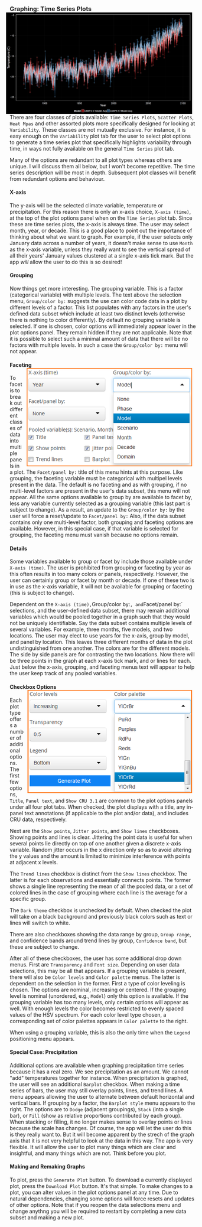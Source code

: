 ### Graphing: Time Series Plots <img style="float: right; padding-left: 10px; padding-right: 10px" src="screenshots/plotTS_example_1_black.png" width="1000"/>

There are four classes of plots available: `Time Series Plots`,
`Scatter Plots`, `Heat Mpas` and other assorted plots more specifically
designed for looking at `Variability`. These classes are not mutually
exclusive. For instance, it is easy enough on the `Variability` plot tab
for the user to select plot options to generate a time series plot that
specifically highlights variability through time, in ways not fully
available on the general `Time Series` plot tab.

Many of the options are redundant to all plot types whereas others are
unique. I will discuss them all below, but I won't become repetitive.
The time series description will be most in depth. Subsequent plot
classes will benefit from redundant options and behaviour.

#### X-axis

The y-axis will be the selected climate variable, temperature or
precipitation. For this reason there is only an x-axis choice,
`X-axis (time)`, at the top of the plot options panel when on the
`Time Series` plot tab. Since these are time series plots, the x-axis is
always time. The user may select month, year, or decade. This is a good
place to point out the importance of thinking about what we want to
graph. For example, if the user selects only January data across a
number of years, it doesn't make sense to use `Month` as the x-axis
variable, unless they really want to see the vertical spread of all
their years' January values clustered at a single x-axis tick mark. But
the app *will* allow the user to do this is so desired!

#### Grouping

Now things get more interesting. The grouping variable. This is a factor
(categorical variable) with multiple levels. The text above the
selection menu, `Group/color by:` suggests the use can color code data
in a plot by different levels of a factor. This list populates with any
factors in the user's defined data subset which include at least two
distinct levels (otherwise there is nothing to color differently). By
default no grouping variable is selected. If one is chosen, color
options will immediately appear lower in the plot options panel. They
remain hidden if they are not applicable. Note that it is possible to
select such a minimal amount of data that there will be no factors with
multiple levels. In such a case the `Group/color by:` menu will not
appear.

#### Faceting <img style="float: right; padding-left: 10px; padding-right: 10px" src="screenshots/plotTS_group_white.png"/>

To facet is to break out different classes of data into multiple panels
in a plot. The `Facet/panel by:` title of this menu hints at this
purpose. Like grouping, the faceting variable must be categorical with
multipel levels present in the data. The default is no faceting and as
with grouping, if no multi-level factors are present in the user's data
subset, this menu will not appear. All the same options available to
group by are available to facet by, less any variable currently selected
as a grouping variable (this last part is subject to change). As a
result, an update to the `Group/color by:` by the user will force a
reset/update to `Facet/panel by:` Also, if the data subset contains only
one multi-level factor, both grouping and faceting options are
available. However, in this special case, if that variable is selected
for grouping, the faceting menu must vanish because no options remain.

#### Details

Some variables available to group or facet by include those available
under `X-axis (time)`. The user is prohibited from grouping or faceting
by year as this often results in too many colors or panels,
respectively. However, the user can certainly group or facet by month or
decade. If one of these two is in use as the x-axis variable, it will
not be available for grouping or faceting (this is subject to change).

Dependent on the `X-axis (time),`Group/color by:`, and`Facet/panel by:\`
selections, and the user-defined data subset, there may remain
additional variables which would be pooled together in a graph such that
they would not be uniquely identifiable. Say the data subset contains
multiple levels of several variables. For example, three months, five
models, and two locations. The user may elect to use years for the
x-axis, group by model, and panel by location. This leaves three
different months of data in the plot undistinguished from one another.
The colors are for the different models. The side by side panels are for
contrasting the two locations. Now there will be three points in the
graph at each x-axis tick mark, and or lines for each. Just below the
x-axis, grouping, and faceting menus text will appear to help the user
keep track of any pooled variables.

#### Checkbox Options <img style="float: right; padding-left: 10px; padding-right: 10px" src="screenshots/plotTS_colors_white.png"/>

Each plot type offers a number of additional options. The first few
options, `Title`, `Panel text`, and `Show CRU 3.1` are common to the
plot options panels under all four plot tabs. When checked, the plot
displays with a title, any in-panel text annotations (if applicable to
the plot and/or data), and includes CRU data, respectively.

Next are the `Show points`, `Jitter points`, and `Show lines`
checkboxes. Showing points and lines is clear. Jittering the point data
is useful for when several points lie directly on top of one another
given a discrete x-axis variable. Random jitter occurs in the x
direction only so as to avoid altering the y values and the amount is
limited to minimize interference with points at adjacent x levels.

The `Trend lines` checkbox is distinct from the `Show lines` checkbox.
The latter is for each observations and essentially connects points. The
former shows a single line representing the mean of all the pooled data,
or a set of colored lines in the case of grouping where each line is the
average for a specific group.

The `Dark theme` checkbox is unchecked by default. When checked the plot
will take on a black background and previously black colors such as text
or lines will switch to white.

There are also checkboxes showing the data range by group,
`Group range`, and confidence bands around trend lines by group,
`Confidence band`, but these are subject to change.

After all of these checkboxes, the user has some additional drop down
menus. First are `Transparency` and `Font size`. Depending on user data
selections, this may be all that appears. If a grouping variable is
present, there will also be `Color levels` and `Color palette` menus.
The latter is dependent on the selection in the former. First a type of
color leveling is chosen. The options are nominal, increasing or
centered. If the grouping level is nominal (unordered, e.g., `Model`)
only this option is available. If the grouping variable has too many
levels, only certain options will appear as well. With enough levels the
color becomes restricted to evenly spaced values of the HSV spectrum.
For each color level type chosen, a corresponding set of color palettes
appears in `Color palette` to the right.

When using a grouping variable, this is also the only time when the
`Legend` positioning menu appears.

#### Special Case: Precipitation

Additional options are available when graphing precipitation time series
because it has a real zero. We see precipitation as an amount. We cannot
"add" temperatures together for instance. When precipitation is graphed,
the user will see an additional `Barplot` checkbox. When making a time
series of bars, the user may still overlay points, lines, and trend
lines. A menu appears allowing the user to alternate between default
horizontal and vertical bars. If grouping by a factor, the
`Barplot style` menu appears to the right. The options are to `Dodge`
(adjacent groupings), `Stack` (into a single bar), or `Fill` (show as
relative proportions contributed by each group). When stacking or
filling, it no longer makes sense to overlay points or lines because the
scale has changes. Of course, the app will let the user do this is they
really want to. But it will become apparent by the strech of the graph
axis that it is not very helpful to look at the data in this way. The
app is very flexible. It will allow the user to plot many things which
are clear and insightful, and many things which are not. Think before
you plot.

#### Making and Remaking Graphs

To plot, press the `Generate Plot` button. To download a currently
displayed plot, press the `Download Plot` button. It's that simple. To
make changes to a plot, you can alter values in the plot options panel
at any time. Due to natural dependencies, changing some options will
force resets and updates of other options. Note that if you reopen the
data selections menu and change anythng you will be required to restart
by completing a new data subset and making a new plot.
